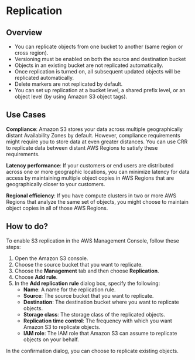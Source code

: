 # Replication

## Overview

- You can replicate objects from one bucket to another (same region or cross region).
- Versioning must be enabled on both the source and destination bucket
- Objects in an existing bucket are not replicated automatically.
- Once replication is turned on, all subsequent updated objects will be replicated automatically.
- Delete markers are not replicated by default.
- You can set up replication at a bucket level, a shared prefix level, or an object level (by using Amazon S3 object tags).


## Use Cases

**Compliance**: Amazon S3 stores your data across multiple geographically distant Availability Zones by default. However, compliance requirements might require you to store data at even greater distances. You can use CRR to replicate data between distant AWS Regions to satisfy these requirements.

**Latency performance**: If your customers or end users are distributed across one or more geographic locations, you can minimize latency for data access by maintaining multiple object copies in AWS Regions that are geographically closer to your customers.

**Regional efficiency**: If you have compute clusters in two or more AWS Regions that analyze the same set of objects, you might choose to maintain object copies in all of those AWS Regions.


## How to do?

To enable S3 replication in the AWS Management Console, follow these steps:

1. Open the Amazon S3 console.
2. Choose the source bucket that you want to replicate.
3. Choose the **Management** tab and then choose **Replication**.
4. Choose **Add rule**.
5. In the **Add replication rule** dialog box, specify the following:
    - **Name**: A name for the replication rule.
    - **Source**: The source bucket that you want to replicate.
    - **Destination**: The destination bucket where you want to replicate objects.
    - **Storage class**: The storage class of the replicated objects.
    - **Replication time control**: The frequency with which you want Amazon S3 to replicate objects.
    - **IAM role**: The IAM role that Amazon S3 can assume to replicate objects on your behalf.

In the confirmation dialog, you can choose to replicate existing objects.